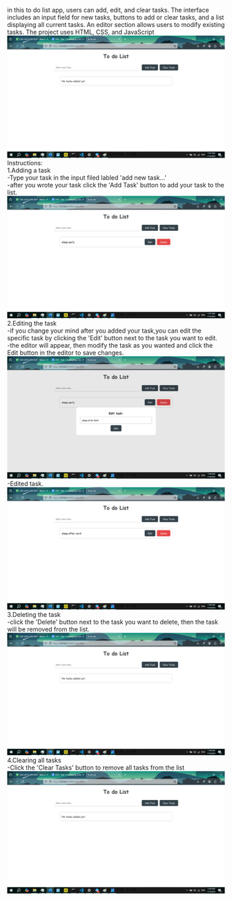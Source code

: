 in this to do list app, users can add, edit, and clear tasks. The interface includes an input field for new tasks, buttons to add or clear tasks, and a list displaying all current tasks. An editor section allows users to modify existing tasks. The project uses HTML, CSS, and JavaScript <br />
![Alt text](./sc/Screenshot_2.png?raw=true "To do list")
Instructions: <br />
1.Adding a task <br />
-Type your task in the input filed labled 'add new task...' <br />
-after you wrote your task click the 'Add Task' button to add your task to the list. <br />
![Alt text](./sc/Screenshot_3.png?raw=true "Adding a task")
2.Editing the task <br />
-if you change your mind after you added your task,you can edit the specific task by clicking the 'Edit' button next to the task you want to edit. <br />
-the editor will appear, then modify the task as you wanted and click the Edit button in the editor to save changes. <br />
![Alt text](./sc/Screenshot_4.png?raw=true "Editing a task")
-Edited task. <br />
![Alt text](./sc/Screenshot_5.png?raw=true "edited task")
3.Deleting the task <br />
-click the 'Delete' button next to the task you want to delete, then the task will be removed from the list. <br />
![Alt text](./sc/Screenshot_6.png?raw=true "deleting task")
4.Clearing all tasks <br />
 -Click the 'Clear Tasks' button to remove all tasks from the list <br />
![Alt text](./sc/Screenshot_6.png?raw=true "clearing task")
